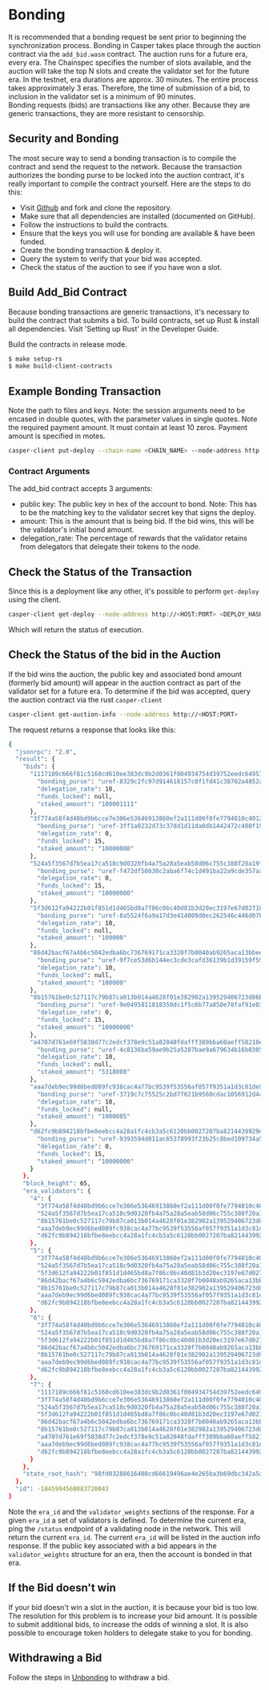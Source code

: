 Bonding
=======

It is recommended that a bonding request be sent prior to beginning the synchronization process. Bonding in Casper takes
place through the auction contract via the `add_bid.wasm` contract. The auction runs for a future era, every era. The Chainspec 
specifies the number of slots available, and the auction will  take the top N slots and create the validator set for the future era.
In the testnet, era durations are approx. 30 minutes. The entire process takes approximately 3 eras. Therefore, the time of submission
of a bid, to inclusion in the validator set is a minimum of 90 minutes.  
Bonding requests (bids) are transactions like any other. 
Because they are generic transactions, they are more resistant to censorship.

## Security and Bonding

The most secure way to send a bonding transaction is to compile the contract and send the request to the network. 
Because the transaction authorizes the bonding purse to be locked into the auction contract, it's really important
to compile the contract yourself. Here are the steps to do this:

* Visit [Github](https://github.com/CasperLabs/casper-node) and fork and clone the repository.
* Make sure that all dependencies are installed  (documented on GitHub).
* Follow the instructions to build the contracts.
* Ensure that the keys you will use for bonding are available & have been funded.
* Create the bonding transaction & deploy it.
* Query the system to verify that your bid was accepted.
* Check the status of the auction to see if you have won a slot.

## Build Add_Bid Contract
Because bonding transactions are generic transactions, it's necessary to build the contract that submits a bid. 
To build contracts, set up Rust & install all dependencies. Visit 'Setting up Rust' in the Developer Guide.

Build the contracts in release mode.

```bash
$ make setup-rs
$ make build-client-contracts
```

## Example Bonding Transaction
Note the path to files and keys. Note: the session arguments need to be encased in double quotes, with the parameter values in single quotes.
Note the required payment amount.  It must contain at least 10 zeros.  Payment amount is specified in motes.

```bash
casper-client put-deploy --chain-name <CHAIN_NAME> --node-address http://<HOST:PORT> --secret-key /etc/casper/<VALIDATOR_SECRET_KEY>.pem --session-path  $HOME/casper-node/target/wasm32-unknown-unknown/release/add_bid.wasm  --payment-amount 10000000000  --session-arg="public_key:public_key='<VALIDATOR_PUBLIC_KEY_HEX>'" --session-arg="amount:u512='<BID-AMOUNT>'" --session-arg="delegation_rate:u64='<PERCENT_TO_KEEP_FROM_DELEGATORS>'"
```

### Contract Arguments
The add_bid contract accepts 3 arguments:
* public key: The public key in hex of the account to bond.  Note: This has to be the matching key to the validator secret key that signs the deploy.
* amount: This is the amount that is being bid. If the bid wins, this will be the validator's initial bond amount.
* delegation_rate: The percentage of rewards that the validator retains from delegators that delegate their tokens to the node.

## Check the Status of the Transaction

Since this is a deployment like any other, it's possible to perform `get-deploy` using the client.
```bash
casper-client get-deploy --node-address http://<HOST:PORT> <DEPLOY_HASH>
```
Which will return the status of execution.


## Check the Status of the bid in the Auction
If the bid wins the auction, the public key and associated bond amount (formerly bid amount) will appear in the auction contract as part of the 
validator set for a future era. To determine if the bid was accepted, query the auction contract via the rust `casper-client`

```bash
casper-client get-auction-info --node-address http://<HOST:PORT>
```
The request returns a response that looks like this:
```bash
{
  "jsonrpc": "2.0",
  "result": {
    "bids": {
      "1117189c666f81c5160cd610ee383dc9b2d0361f004934754d39752eedc64957": {
        "bonding_purse": "uref-8329c2fc97d914618157c0f1fd41c38702a4852a0159b487eebdd5677123f035-007",
        "delegation_rate": 10,
        "funds_locked": null,
        "staked_amount": "100001111"
      },
      "3f774a58f4d40bd9b6cce7e306e53646913860ef2a111d00f0fe7794010c4012": {
        "bonding_purse": "uref-3ff1a0232d73c37dd1d11da0db1442472c400f190b81a9a81edc28a88717526c-007",
        "delegation_rate": 0,
        "funds_locked": 15,
        "staked_amount": "10000000"
      },
      "524a5f3567d7b5ea17ca518c9d0320fb4a75a28a5eab58d06c755c388f20a19f": {
        "bonding_purse": "uref-f472df50830c2aba6f74c1d491ba22a9cde357aa4ab478834abab2959052ba70-007",
        "delegation_rate": 0,
        "funds_locked": 15,
        "staked_amount": "10000000"
      },
      "5f3d612fa94222b01f851d1d465bd8a7f86c0bc40d81b3d20ec3197e67d02718": {
        "bonding_purse": "uref-8a5524f6a9a17d3e414009d0ec262546c446d07b6bfb6972a0040c4845caec1e-007",
        "delegation_rate": 10,
        "funds_locked": null,
        "staked_amount": "100000"
      },
      "86d42bacf67a4b6c5042edba6bc736769171ca3320f7b0040ab9265aca13bbee": {
        "bonding_purse": "uref-9f7ce53d6b144ec3cde3cafd36139b1d39159f59072e2abd87733a61a5fd6d5c-007",
        "delegation_rate": 10,
        "funds_locked": null,
        "staked_amount": "100000"
      },
      "8b15761be0c527117c79b87ca013b014a4628f01e382902a139529406723d86b": {
        "bonding_purse": "uref-9e0495811818350dc1f5c6b77a850e78faf91e0352611eb60bf5a471323a0161-007",
        "delegation_rate": 0,
        "funds_locked": 15,
        "staked_amount": "10000000"
      },
      "a4707d761e69f5838d77c2edcf378e9c51a82048fdafff389bba60aeff58210e": {
        "bonding_purse": "uref-4c8136ba59ae9b25a5287bae9a679634b16b0305f400aa3fbdd22e6fbda8806b-007",
        "delegation_rate": 10,
        "funds_locked": null,
        "staked_amount": "5318008"
      },
      "aaa7deb9ec99d6bed089fc938cac4a77bc9539f53556af057f9351a1d3c81de9": {
        "bonding_purse": "uref-3719c7c75525c2bd7f021b9560cdac1056912d444fb94c16c1420b891f0d7597-007",
        "delegation_rate": 10,
        "funds_locked": null,
        "staked_amount": "1000005"
      },
      "d62fc9b894218bfbe8eebcc4a28a1fc4cb3a5c6120bb0027207ba8214439929e": {
        "bonding_purse": "uref-9393594d011ac65378993f23b25c8bed109734a5e08223b8ac63c953c4b5a84a-007",
        "delegation_rate": 0,
        "funds_locked": 15,
        "staked_amount": "10000000"
      }
    },
    "block_height": 65,
    "era_validators": {
      "4": {
        "3f774a58f4d40bd9b6cce7e306e53646913860ef2a111d00f0fe7794010c4012": "10000000",
        "524a5f3567d7b5ea17ca518c9d0320fb4a75a28a5eab58d06c755c388f20a19f": "10000000",
        "8b15761be0c527117c79b87ca013b014a4628f01e382902a139529406723d86b": "10000000",
        "aaa7deb9ec99d6bed089fc938cac4a77bc9539f53556af057f9351a1d3c81de9": "1000005",
        "d62fc9b894218bfbe8eebcc4a28a1fc4cb3a5c6120bb0027207ba8214439929e": "10000000"
      },
      "5": {
        "3f774a58f4d40bd9b6cce7e306e53646913860ef2a111d00f0fe7794010c4012": "10000000",
        "524a5f3567d7b5ea17ca518c9d0320fb4a75a28a5eab58d06c755c388f20a19f": "10000000",
        "5f3d612fa94222b01f851d1d465bd8a7f86c0bc40d81b3d20ec3197e67d02718": "100000",
        "86d42bacf67a4b6c5042edba6bc736769171ca3320f7b0040ab9265aca13bbee": "100000",
        "8b15761be0c527117c79b87ca013b014a4628f01e382902a139529406723d86b": "10000000",
        "aaa7deb9ec99d6bed089fc938cac4a77bc9539f53556af057f9351a1d3c81de9": "1000005",
        "d62fc9b894218bfbe8eebcc4a28a1fc4cb3a5c6120bb0027207ba8214439929e": "10000000"
      },
      "6": {
        "3f774a58f4d40bd9b6cce7e306e53646913860ef2a111d00f0fe7794010c4012": "10000000",
        "524a5f3567d7b5ea17ca518c9d0320fb4a75a28a5eab58d06c755c388f20a19f": "10000000",
        "5f3d612fa94222b01f851d1d465bd8a7f86c0bc40d81b3d20ec3197e67d02718": "100000",
        "86d42bacf67a4b6c5042edba6bc736769171ca3320f7b0040ab9265aca13bbee": "100000",
        "8b15761be0c527117c79b87ca013b014a4628f01e382902a139529406723d86b": "10000000",
        "aaa7deb9ec99d6bed089fc938cac4a77bc9539f53556af057f9351a1d3c81de9": "1000005",
        "d62fc9b894218bfbe8eebcc4a28a1fc4cb3a5c6120bb0027207ba8214439929e": "10000000"
      },
      "7": {
        "1117189c666f81c5160cd610ee383dc9b2d0361f004934754d39752eedc64957": "100001111",
        "3f774a58f4d40bd9b6cce7e306e53646913860ef2a111d00f0fe7794010c4012": "10000000",
        "524a5f3567d7b5ea17ca518c9d0320fb4a75a28a5eab58d06c755c388f20a19f": "10000000",
        "5f3d612fa94222b01f851d1d465bd8a7f86c0bc40d81b3d20ec3197e67d02718": "100000",
        "86d42bacf67a4b6c5042edba6bc736769171ca3320f7b0040ab9265aca13bbee": "100000",
        "8b15761be0c527117c79b87ca013b014a4628f01e382902a139529406723d86b": "10000000",
        "a4707d761e69f5838d77c2edcf378e9c51a82048fdafff389bba60aeff58210e": "5318008",
        "aaa7deb9ec99d6bed089fc938cac4a77bc9539f53556af057f9351a1d3c81de9": "1000005",
        "d62fc9b894218bfbe8eebcc4a28a1fc4cb3a5c6120bb0027207ba8214439929e": "10000000"
      }
    },
    "state_root_hash": "98fd03288616408cd66619496ae4e265ba3b69dbc342a5ad71a113a7a48cf88d"
  },
  "id": -1845994568083720043
}

```
Note the `era_id` and the `validator_weights` sections of the response. For a given `era_id` a set of validators is defined.  To determine the current era,
ping the `/status` endpoint of a validating node in the network.  This will return the current `era_id`.  The current `era_id` will be listed in the auction
info response. If the public key associated with a bid appears in the `validator_weights` structure for an era, then the account is bonded in that era.

## If the Bid doesn't win
If your bid doesn't win a slot in the auction, it is because your bid is too low.  The resolution for this problem is to increase your bid amount.
It is possible to submit additional bids, to increase the odds of winning a slot. It is also possible to encourage token holders to delegate stake to 
you for bonding.

## Withdrawing a Bid
Follow the steps in [Unbonding](https://docs.casperlabs.io/en/latest/node-operator/unbonding.html) to withdraw a bid.
